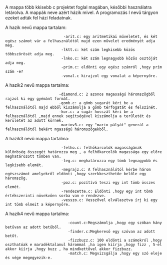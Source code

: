 A mappa több kkisebb c projektet foglal magában, későbbi használatra letárolva.
A mappák neve azért házik mivel. A programozás I nevű tárgyon ezeket adták fel házi feladatnak.

A hazik nevű mappa tartalam: 
                              
                              -arit.c: egy aritmetikai műveletet, és két egész számot vár a felhasználótól majd ezen művelet eredményét adja meg.                             
                             -lktt.c: két szám legkisebb közös többszörösét adja meg.                         
                             -lnko.c: két szám legnagyobb közös osztóját adja meg.                             
                             -prim.c: eldönti egy egész számról ,hogy prím szám -e?
                             -vonal.c kirajzol egy vonalat a képernyőre.

A hazik2 nevű mappa tartalma:
                            
                            
                            -diamond.c: 2 azonos magasságú háromszögből rajzol ki egy gyémánt formát.
                            -gomb.c: a gömb sugarát kéri be a felhasználótól majd ebből kiszámolja a gömb térfogatát és felszínét.
                            -kor.c: a sugár hosszát kéri be a felhasználótól ,majd ennek segítségével kiszámolja a területét és kerületét az adott körnek.
                            -mariov3.c: egy "mario pályát" generál a felhasználótól bekért mgasságú háromszögekből.
                        
A hazik3 nevű mappa tartalma:   
                              
                             -felho.c: felhőkarcolók magasságának különbség összegét határozza meg , a felhőkarcolók magassága egy előre meghatározott tömben van.
                             -leg.c: meghatározza egy tömb legnagyobb és legkisebb elemét.
                             -megrajz.c: A felhasználótól kérbe három egészszámot amelyekről eldönti ,hogy szerkkeszthetőe belőle egy háromszög.
                             -poz.c: pozítívá teszi egy int tömb összes elemét.
                             -rendezette.c: Eldönti ,hogy egy int tömb értékszerinti növekvően sorba van e rendezve.
                             -vesszo.c: Vesszővel elválasztva írj ki egy int tömb elmeit a képernyőre.
 
 A hazik4 nevű mappa tartalma: 
                                
                                -count.c:Megszámolja ,hogy egy szóban hány betűvan az adott betűből.
                                -finder.c:Megkereső egy szóvan az adott betűt.
                                -fizzbuzz.c: 100 eldönti a számokról ,hogy oszthatóak e maradéktalanul hárommal ,ha igen kiírja ,hogy fizz , 5-el akkor kiírja ,hogy buzz , ha mindkettővel akkor fizzbuzz.
                                -match.c: Megvizsgálja ,hogy egy szó eleje és vége megegyezik-e.
                               
                              
                            
